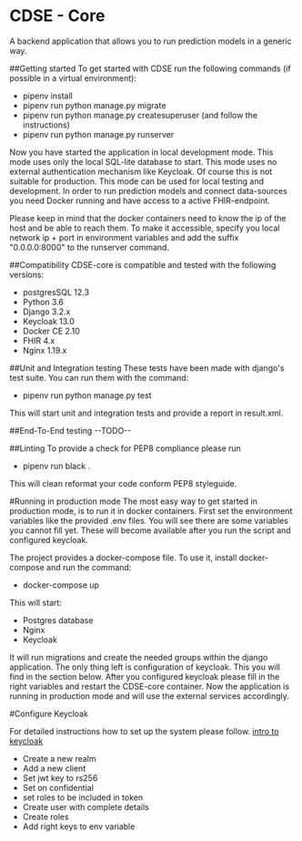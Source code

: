 # CDSE - Core
A backend application that allows you to run prediction models in a generic way.


##Getting started
To get started with CDSE run the following commands (if possible in a virtual environment):
- pipenv install
- pipenv run python manage.py migrate
- pipenv run python manage.py createsuperuser (and follow the instructions)
- pipenv run python manage.py runserver

Now you have started the application in local development mode.
This mode uses only the local SQL-lite database to start. This mode uses no external authentication mechanism like 
Keycloak. Of course this is not suitable for production. This mode can be used for local testing and development.
In order to run prediction models and connect data-sources you need Docker running and have access to a active 
FHIR-endpoint.

Please keep in mind that the docker containers need to know the ip of the host and be able to reach them.
To make it accessible, specify you local network ip + port in environment variables and add the suffix 
"0.0.0.0:8000" to the runserver command. 

##Compatibility
CDSE-core is compatible and tested with the following versions:
- postgresSQL 12.3
- Python 3.6
- Django 3.2.x
- Keycloak 13.0
- Docker CE 2.10
- FHIR 4.x
- Nginx 1.19.x

##Unit and Integration testing
These tests have been made with django's test suite. You can run them with the command:
- pipenv run python manage.py test

This will start unit and integration tests and provide a report in result.xml.

##End-To-End testing
--TODO--

##Linting
To provide a check for PEP8 compliance please run
- pipenv run black .

This will clean reformat your code conform PEP8 styleguide.

#Running in production mode
The most easy way to get started in production mode, is to run it in docker containers.
First set the environment variables like the provided .env files.
You will see there are some variables you cannot fill yet. 
These will become available after you run the script and configured keycloak.

The project provides a docker-compose file. To use it, install docker-compose and run the command:
- docker-compose up

This will start:
- Postgres database
- Nginx
- Keycloak

It will run migrations and create the needed groups within the django application.
The only thing left is configuration of keycloak. This you will find in the section below.
After you configured keycloak please fill in the right variables and restart the CDSE-core container.
Now the application is running in production mode and will use the external services accordingly.


#Configure Keycloak

For detailed instructions how to set up the system please follow. 
[intro to keycloak](https://www.youtube.com/watch?v=duawSV69LDI)

- Create a new realm
- Add a new client
- Set jwt key to rs256
- Set on confidential
- set roles to be included in token
- Create user with complete details
- Create roles
- Add right keys to env variable

